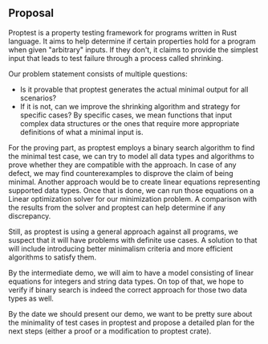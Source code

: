 ## Proposal

Proptest is a property testing framework for programs written in Rust language. It aims to help determine if certain properties hold for a program when given "arbitrary" inputs. If they don't, it claims to provide the simplest input that leads to test failure through a process called shrinking.

Our problem statement consists of multiple questions:
- Is it provable that proptest generates the actual minimal output for all scenarios?
- If it is not, can we improve the shrinking algorithm and strategy for specific cases? By specific cases, we mean functions that input complex data structures or the ones that require more appropriate definitions of what a minimal input is.

For the proving part, as proptest employs a binary search algorithm to find the minimal test case, we can try to model all data types and algorithms to prove whether they are compatible with the approach. In case of any defect, we may find counterexamples to disprove the claim of being minimal. Another approach would be to create linear equations representing supported data types. Once that is done, we can run those equations on a Linear optimization solver for our minimization problem. A comparison with the results from the solver and proptest can help determine if any discrepancy.

Still, as proptest is using a general approach against all programs, we suspect that it will have problems with definite use cases. A solution to that will include introducing better minimalism criteria and more efficient algorithms to satisfy them.

<!-- We think that a possible solution can consist of the generation of some Rust programs and testing them with the proptest framework and trying to find a better and more reduced test case than what has been generated by proptest. If we could find such a thing, it means that the test cases or obviously not minimal in all cases, if we could not, we shall delve into the test case generation mechanism and try to extract its corresponding formula in order to deal with it.
 -->
 
 By the intermediate demo, we will aim to have a model consisting of linear equations for integers and string data types. On top of that, we hope to verify if binary search is indeed the correct approach for those two data types as well. 

By the date we should present our demo, we want to be pretty sure about the minimality of test cases in proptest and propose a detailed plan for the next steps (either a proof or a modification to proptest crate).

